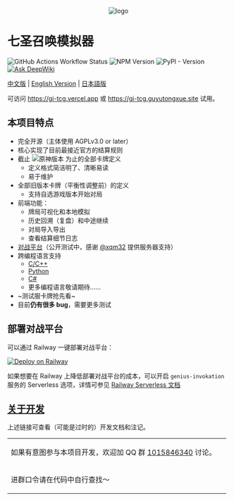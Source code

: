 <center>

![logo](./docs/images/logo.png)

</center>

# 七圣召唤模拟器

![GitHub Actions Workflow Status](https://img.shields.io/github/actions/workflow/status/genius-invokation/genius-invokation/main.yml)
![NPM Version](https://img.shields.io/npm/v/%40gi-tcg%2Fcore)
![PyPI - Version](https://img.shields.io/pypi/v/gitcg)
[![Ask DeepWiki](https://deepwiki.com/badge.svg)](https://deepwiki.com/genius-invokation/genius-invokation)

[中文版](./README.md)  | [English Version](./README.en.md) | [日本語版](./README.jp.md)

可访问 https://gi-tcg.vercel.app 或 https://gi-tcg.guyutongxue.site 试用。

## 本项目特点

- 完全开源（主体使用 AGPLv3.0 or later）
- 核心实现了目前最接近官方的结算规则
- 截止 ![原神版本](https://img.shields.io/badge/dynamic/json?url=https%3A%2F%2Fgi.xqm32.org%2Fapi%2Fversion&query=%24.currentGameVersion&label=%E5%8E%9F%E7%A5%9E
) 为止的全部卡牌定义
  - 定义格式简洁明了、清晰易读
  - 易于维护
- 全部旧版本卡牌（平衡性调整前）的定义
  - 支持自选游戏版本开始对局
- 前端功能：
  - 牌局可视化和本地模拟
  - 历史回溯（复盘）和中途继续
  - 对局导入导出
  - 查看结算细节日志
- [对战平台](https://gi.xqm32.org)（公开测试中，感谢 [@xqm32](https://github.com/xqm32) 提供服务器支持）
- 跨编程语言支持
  - [C/C++](./packages/cbinding/)
  - [Python](./packages/pybinding/)
  - [C#](./packages/csbinding/)
  - 更多编程语言敬请期待……
- ~测试服卡牌抢先看~
- 目前**仍有很多 bug**，需要更多测试

## 部署对战平台

可以通过 Railway 一键部署对战平台：

[![Deploy on Railway](https://railway.com/button.svg)](https://railway.com/deploy/genius-invokation?referralCode=JF0EXE&utm_medium=integration&utm_source=template&utm_campaign=generic)

如果想要在 Railway 上降低部署对战平台的成本，可以开启 `genius-invokation` 服务的 Serverless 选项，详情可参见 [Railway Serverless 文档](https://docs.railway.com/reference/app-sleeping)

## [关于开发](./docs/development/README.md)

上述链接可查看（可能是过时的）开发文档和注记。

<table>
<tbody>
<tr>
<td>

如果有意图参与本项目开发，欢迎加 QQ 群 [1015846340](https://qm.qq.com/q/n6TIu51Ae4) 讨论。

</td>
<td>


</td>
<tr>
<td colspan="2">

进群口令请在代码中自行查找～

</td>
</tr>
</tbody>
</table>



